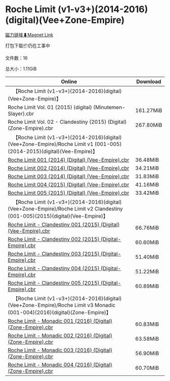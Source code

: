 # Roche Limit (v1-v3+)(2014-2016)(digital)(Vee+Zone-Empire)

[磁力链接⬇Magnet Link](magnet:?xt=urn:btih:375cc26674b5286ae58f7ee36d857db8bb39257f&dn=Roche%20Limit%20%28v1-v3%2B%29%282014-2016%29%28digital%29%28Vee%2BZone-Empire%29)

打包下载📦仍在工事中

文件数：16

总大小：1.11GiB

Online | Download
--- | ---
&emsp;【Roche Limit (v1-v3+)(2014-2016)(digital)(Vee+Zone-Empire)】 | 
Roche Limit Vol. 01 (2015) (digital) (Minutemen-Slayer).cbr | 161.27MiB
Roche Limit Vol. 02 - Clandestiny (2015) (Digital) (Zone-Empire).cbr | 267.80MiB
&emsp;【Roche Limit (v1-v3+)(2014-2016)(digital)(Vee+Zone-Empire)/Roche Limit v1 (001-005)(2014-2015)(digital)(Vee-Empire)】 | 
[Roche Limit 001 (2014) (Digital) (Vee-Empire).cbr](https://github.com/alicewish/markdown/blob/master/comic/Roche-Limit-001-2014-Digital-Vee-Empire-cbr.md) | 36.48MiB
[Roche Limit 002 (2014) (Digital) (Vee-Empire).cbr](https://github.com/alicewish/markdown/blob/master/comic/Roche-Limit-002-2014-Digital-Vee-Empire-cbr.md) | 34.21MiB
[Roche Limit 003 (2014) (Digital) (Vee-Empire).cbr](https://github.com/alicewish/markdown/blob/master/comic/Roche-Limit-003-2014-Digital-Vee-Empire-cbr.md) | 31.83MiB
[Roche Limit 004 (2015) (Digital) (Vee-Empire).cbr](https://github.com/alicewish/markdown/blob/master/comic/Roche-Limit-004-2015-Digital-Vee-Empire-cbr.md) | 41.16MiB
[Roche Limit 005 (2015) (Digital) (Vee-Empire).cbr](https://github.com/alicewish/markdown/blob/master/comic/Roche-Limit-005-2015-Digital-Vee-Empire-cbr.md) | 33.42MiB
&emsp;【Roche Limit (v1-v3+)(2014-2016)(digital)(Vee+Zone-Empire)/Roche Limit v2 Clandestiny (001-005)(2015)(digital)(Vee-Empire)】 | 
[Roche Limit - Clandestiny 001 (2015) (Digital) (Vee-Empire).cbr](https://github.com/alicewish/markdown/blob/master/comic/Roche-Limit-Clandestiny-001-2015-Digital-Vee-Empire-cbr.md) | 66.76MiB
[Roche Limit - Clandestiny 002 (2015) (Digital-Empire).cbr](https://github.com/alicewish/markdown/blob/master/comic/Roche-Limit-Clandestiny-002-2015-Digital-Empire-cbr.md) | 60.60MiB
[Roche Limit - Clandestiny 003 (2015) (Digital-Empire).cbr](https://github.com/alicewish/markdown/blob/master/comic/Roche-Limit-Clandestiny-003-2015-Digital-Empire-cbr.md) | 51.40MiB
[Roche Limit - Clandestiny 004 (2015) (Digital-Empire).cbr](https://github.com/alicewish/markdown/blob/master/comic/Roche-Limit-Clandestiny-004-2015-Digital-Empire-cbr.md) | 51.22MiB
[Roche Limit - Clandestiny 005 (2015) (Digital-Empire).cbr](https://github.com/alicewish/markdown/blob/master/comic/Roche-Limit-Clandestiny-005-2015-Digital-Empire-cbr.md) | 60.89MiB
&emsp;【Roche Limit (v1-v3+)(2014-2016)(digital)(Vee+Zone-Empire)/Roche Limit v3 Monadic (001-004)(2016)(digital)(Zone-Empire)】 | 
[Roche Limit - Monadic 001 (2016) (Digital) (Zone-Empire).cbr](https://github.com/alicewish/markdown/blob/master/comic/Roche-Limit-Monadic-001-2016-Digital-Zone-Empire-cbr.md) | 60.83MiB
[Roche Limit - Monadic 002 (2016) (Digital) (Zone-Empire).cbr](https://github.com/alicewish/markdown/blob/master/comic/Roche-Limit-Monadic-002-2016-Digital-Zone-Empire-cbr.md) | 63.58MiB
[Roche Limit - Monadic 003 (2016) (Digital) (Zone-Empire).cbr](https://github.com/alicewish/markdown/blob/master/comic/Roche-Limit-Monadic-003-2016-Digital-Zone-Empire-cbr.md) | 56.90MiB
[Roche Limit - Monadic 004 (2016) (Digital) (Zone-Empire).cbr](https://github.com/alicewish/markdown/blob/master/comic/Roche-Limit-Monadic-004-2016-Digital-Zone-Empire-cbr.md) | 60.70MiB